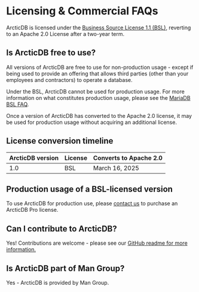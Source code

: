 # Licensing & Commercial FAQs

ArcticDB is licensed under the [Business Source License 1.1 (BSL)](https://github.com/man-group/ArcticDB/blob/master/LICENSE.txt), reverting to an Apache 2.0 License after a two-year term. 

## Is ArcticDB free to use?

All versions of ArcticDB are free to use for non-production usage - except if being used to provide an offering that allows third parties (other than your employees and contractors) to operate a database.

Under the BSL, ArcticDB cannot be used for production usage. For more information on what constitutes production usage, please see the [MariaDB BSL FAQ](https://mariadb.com/bsl-faq-mariadb/). 

Once a version of ArcticDB has converted to the Apache 2.0 license, it may be used for production usage without acquiring an additional license.

## License conversion timeline

| ArcticDB version | License | Converts to Apache 2.0 |
|------------------|---------|------------------------|
| 1.0              | BSL     | March 16, 2025         |

## Production usage of a BSL-licensed version

To use ArcticDB for production use, please [contact us](http://arcticdb.com) to purchase an ArcticDB Pro license. 

## Can I contribute to ArcticDB?

Yes! Contributions are welcome - please see our [GitHub readme for more information.](https://github.com/man-group/ArcticDB/blob/docs/update-readme/README.md#Contributing)

## Is ArcticDB part of Man Group?

Yes - ArcticDB is provided by Man Group.
